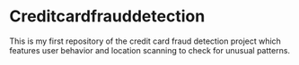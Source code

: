 # Creditcardfrauddetection
This is my first repository of the credit card fraud detection project which features user behavior and location scanning to check for unusual patterns. 
